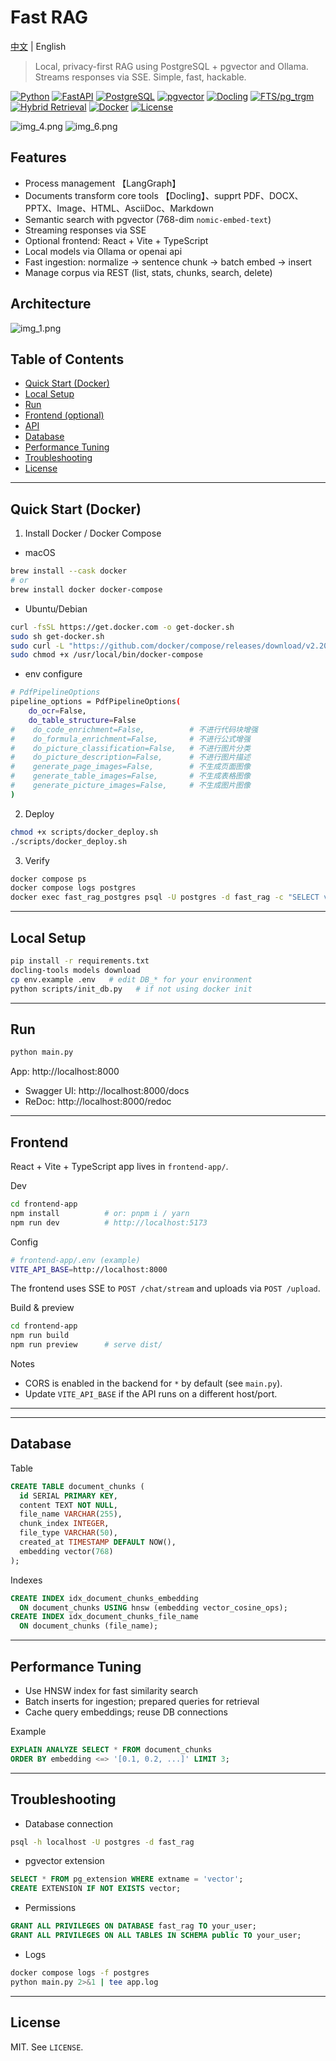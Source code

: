 # Fast RAG

[中文](README.zh-CN.md) | English

> Local, privacy-first RAG using PostgreSQL + pgvector and Ollama. Streams responses via SSE. Simple, fast, hackable.



<p>
  <a href="https://www.python.org/"><img alt="Python" src="https://img.shields.io/badge/Python-3.10%2B-3776AB?logo=python&logoColor=white"></a>
  <a href="https://fastapi.tiangolo.com/"><img alt="FastAPI" src="https://img.shields.io/badge/FastAPI-Latest-009485?logo=fastapi&logoColor=white"></a>
  <a href="https://www.postgresql.org/"><img alt="PostgreSQL" src="https://img.shields.io/badge/PostgreSQL-15+-4169E1?logo=postgresql&logoColor=white"></a>
  <a href="https://github.com/pgvector/pgvector"><img alt="pgvector" src="https://img.shields.io/badge/pgvector-0.8.0-0A7CFF"></a>
  <a href="https://github.com/docling-project/docling"><img alt="Docling" src="https://img.shields.io/badge/Docling-Document_Converter-4B32C3"></a>
  <a href="https://www.postgresql.org/docs/current/pgtrgm.html"><img alt="FTS/pg_trgm" src="https://img.shields.io/badge/FTS%2Fpg__trgm-Lexical_Retrieval-0064a5"></a>
  <a href="#rag"><img alt="Hybrid Retrieval" src="https://img.shields.io/badge/Hybrid_Retrieval-Vector+Lexical-ff7f50"></a>
  <a href="https://www.docker.com/"><img alt="Docker" src="https://img.shields.io/badge/Docker-Required-2496ED?logo=docker&logoColor=white"></a>
  <a href="LICENSE"><img alt="License" src="https://img.shields.io/badge/License-MIT-black"></a>
</p>


![img_4.png](img_4.png)
![img_6.png](img_6.png)

## Features
- Process management 【LangGraph】
- Documents transform core tools 【Docling】、supprt PDF、DOCX、PPTX、Image、HTML、AsciiDoc、Markdown
- Semantic search with pgvector (768-dim `nomic-embed-text`)
- Streaming responses via SSE
- Optional frontend: React + Vite + TypeScript
- Local models via Ollama or openai api
- Fast ingestion: normalize → sentence chunk → batch embed → insert
- Manage corpus via REST (list, stats, chunks, search, delete)


## Architecture
![img_1.png](img_1.png)


## Table of Contents
- [Quick Start (Docker)](#quick-start-docker)
- [Local Setup](#local-setup)
- [Run](#run)
- [Frontend (optional)](#frontend-optional)
- [API](#api)
- [Database](#database)
- [Performance Tuning](#performance-tuning)
- [Troubleshooting](#troubleshooting)
- [License](#license)

---

## Quick Start (Docker)

1) Install Docker / Docker Compose
- macOS
```bash
brew install --cask docker
# or
brew install docker docker-compose
```
- Ubuntu/Debian
```bash
curl -fsSL https://get.docker.com -o get-docker.sh
sudo sh get-docker.sh
sudo curl -L "https://github.com/docker/compose/releases/download/v2.20.0/docker-compose-$(uname -s)-$(uname -m)" -o /usr/local/bin/docker-compose
sudo chmod +x /usr/local/bin/docker-compose
```

- env configure
```bash
# PdfPipelineOptions
pipeline_options = PdfPipelineOptions(
    do_ocr=False,
    do_table_structure=False
#    do_code_enrichment=False,          # 不进行代码块增强
#    do_formula_enrichment=False,       # 不进行公式增强
#    do_picture_classification=False,   # 不进行图片分类
#    do_picture_description=False,      # 不进行图片描述
#    generate_page_images=False,        # 不生成页面图像
#    generate_table_images=False,       # 不生成表格图像
#    generate_picture_images=False,     # 不生成图片图像
)
```

2) Deploy
```bash
chmod +x scripts/docker_deploy.sh
./scripts/docker_deploy.sh
```

3) Verify
```bash
docker compose ps
docker compose logs postgres
docker exec fast_rag_postgres psql -U postgres -d fast_rag -c "SELECT version();"
```

---

## Local Setup
```bash
pip install -r requirements.txt
docling-tools models download
cp env.example .env   # edit DB_* for your environment
python scripts/init_db.py   # if not using docker init
```

---

## Run
```bash
python main.py
```
App: http://localhost:8000
- Swagger UI: http://localhost:8000/docs
- ReDoc: http://localhost:8000/redoc

---

## Frontend 


React + Vite + TypeScript app lives in `frontend-app/`.

Dev
```bash
cd frontend-app
npm install          # or: pnpm i / yarn
npm run dev          # http://localhost:5173
```

Config
```bash
# frontend-app/.env (example)
VITE_API_BASE=http://localhost:8000
```
The frontend uses SSE to `POST /chat/stream` and uploads via `POST /upload`.

Build & preview
```bash
cd frontend-app
npm run build
npm run preview      # serve dist/
```

Notes
- CORS is enabled in the backend for `*` by default (see `main.py`).
- Update `VITE_API_BASE` if the API runs on a different host/port.

---


---

## Database
Table
```sql
CREATE TABLE document_chunks (
  id SERIAL PRIMARY KEY,
  content TEXT NOT NULL,
  file_name VARCHAR(255),
  chunk_index INTEGER,
  file_type VARCHAR(50),
  created_at TIMESTAMP DEFAULT NOW(),
  embedding vector(768)
);
```
Indexes
```sql
CREATE INDEX idx_document_chunks_embedding 
  ON document_chunks USING hnsw (embedding vector_cosine_ops);
CREATE INDEX idx_document_chunks_file_name 
  ON document_chunks (file_name);
```

---

## Performance Tuning
- Use HNSW index for fast similarity search
- Batch inserts for ingestion; prepared queries for retrieval
- Cache query embeddings; reuse DB connections

Example
```sql
EXPLAIN ANALYZE SELECT * FROM document_chunks
ORDER BY embedding <=> '[0.1, 0.2, ...]' LIMIT 3;
```

---

## Troubleshooting
- Database connection
```bash
psql -h localhost -U postgres -d fast_rag
```
- pgvector extension
```sql
SELECT * FROM pg_extension WHERE extname = 'vector';
CREATE EXTENSION IF NOT EXISTS vector;
```
- Permissions
```sql
GRANT ALL PRIVILEGES ON DATABASE fast_rag TO your_user;
GRANT ALL PRIVILEGES ON ALL TABLES IN SCHEMA public TO your_user;
```
- Logs
```bash
docker compose logs -f postgres
python main.py 2>&1 | tee app.log
```

---



## License
MIT. See `LICENSE`.





